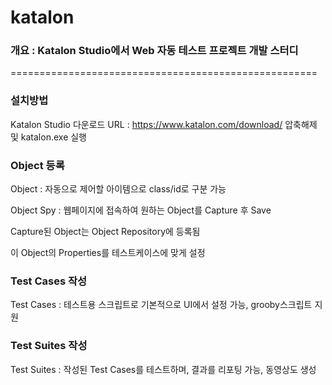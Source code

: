 # katalon

### 개요 : Katalon Studio에서 Web 자동 테스트 프로젝트 개발 스터디
=====================================================

### 설치방법
  Katalon Studio 다운로드
  URL : https://www.katalon.com/download/
  압축해제 및 katalon.exe 실행


### Object 등록
  Object : 자동으로 제어할 아이템으로 class/id로 구분 가능
  
  Object Spy : 웹페이지에 접속하여 원하는 Object를 Capture 후 Save
  
  Capture된 Object는 Object Repository에 등록됨
  
  이 Object의 Properties를 테스트케이스에 맞게 설정


### Test Cases 작성
  Test Cases : 테스트용 스크립트로 기본적으로 UI에서 설정 가능, grooby스크립트 지원

### Test Suites 작성
  Test Suites : 작성된 Test Cases를 테스트하며, 결과를 리포팅 가능, 동영상도 생성
  



